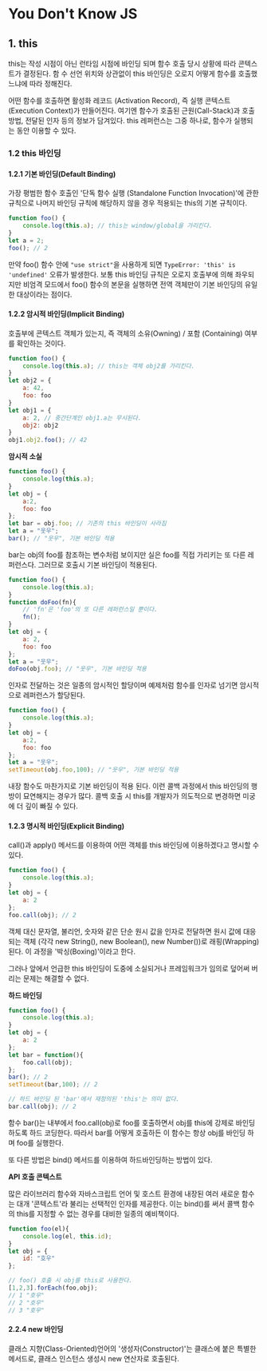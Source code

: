 # You Don't Know JS

## 1. this

this는 작성 시점이 아닌 런타임 시점에 바인딩 되며 함수 호출 당시 상황에 따라 콘텍스트가 결정된다. 함 수 선언 위치와 상관없이 this 바인딩은 오로지 어떻게  함수를 호출했느냐에 따라 정해진다.

어떤 함수를 호출하면 활성화 레코드 (Activation Record), 즉 실행 콘텍스트 (Execution Context)가 만들어진다. 여기엔 함수가 호출된 근원(Call-Stack)과 호출 방법, 전달된 인자 등의 정보가 담겨있다. this 레퍼런스는 그중 하나로, 함수가 실행되는 동안 이용할 수 있다. 

### 1.2 this 바인딩

#### 1.2.1 기본 바인딩(Default Binding)

가장 평범한 함수 호출인 '단독 함수 실행 (Standalone Function Invocation)'에 관한 규칙으로 나머지 바인딩 규칙에 해당하지 않을 경우 적용되는 this의 기본 규칙이다.

```javascript
function foo() {
    console.log(this.a); // this는 window/global을 가리킨다.
}
let a = 2;
foo(); // 2
```

만약 foo() 함수 안에 `"use strict"`을 사용하게 되면 `TypeError: 'this' is 'undefined'` 오류가 발생한다. 보통 this 바인딩 규칙은 오로지 호출부에 의해 좌우되지만 비엄격 모드에서 foo() 함수의 본문을 실행하면 전역 객체만이 기본 바인딩의 유일한 대상이라는 점이다.

#### 1.2.2 암시적 바인딩(Implicit Binding)

호출부에 콘텍스트 객체가 있는지, 즉 객체의 소유(Owning) / 포함 (Containing) 여부를 확인하는 것이다.

```javascript
function foo() {
    console.log(this.a); // this는 객체 obj2를 가리킨다.
}
let obj2 = {
    a: 42,
    foo: foo
}
let obj1 = {
    a: 2, // 중간단계인 obj1.a는 무시된다.
    obj2: obj2
}
obj1.obj2.foo(); // 42
```

**암시적 소실**

```javascript
function foo() {
    console.log(this.a);
}
let obj = {
    a:2,
    foo: foo
};
let bar = obj.foo; // 기존의 this 바인딩이 사라짐
let a = "웃우";
bar(); // "웃우", 기본 바인딩 적용
```

bar는 obj의 foo를 참조하는 변수처럼 보이지만 실은 foo를 직접 가리키는 또 다른 레퍼런스다. 그러므로 호출시 기본 바인딩이 적용된다.

```javascript
function foo() {
    console.log(this.a);
}
function doFoo(fn){
    // 'fn'은 'foo'의 또 다른 레퍼런스일 뿐이다.
    fn();
}
let obj = {
    a: 2,
    foo: foo
};
let a = "웃우";
doFoo(obj.foo); // "웃우", 기본 바인딩 적용
```

인자로 전달하는 것은 일종의 암시적인 할당이며 예제처럼 함수를 인자로 넘기면 암시적으로 레퍼런스가 할당된다.

```javascript
function foo() {
    console.log(this.a);
}
let obj = {
    a:2,
    foo: foo
};
let a = "웃우";
setTimeout(obj.foo,100); // "웃우", 기본 바인딩 적용
```

내장 함수도 마찬가지로 기본 바인딩이 적용 된다. 이런 콜백 과정에서 this 바인딩의 행방이 묘연해지는 경우가 많다. 콜백 호출 시 this를 개발자가 의도적으로 변경하면 미궁에 더 깊이 빠질 수 있다.

#### 1.2.3 명시적 바인딩(Explicit Binding)

call()과 apply() 메서드를 이용하여 어떤 객체를 this 바인딩에 이용하겠다고 명시할 수 있다.

```javascript
function foo() {
    console.log(this.a);
}
let obj = {
    a: 2
};
foo.call(obj); // 2
```

객체 대신 문자열, 불리언, 숫자와 같은 단순 원시 값을 인자로 전달하면 원시 값에 대응되는 객체 (각각 new String(), new Boolean(), new Number())로 래핑(Wrapping) 된다. 이 과정을 '박싱(Boxing)'이라고 한다.

그러나 앞에서 언급한 this 바인딩이 도중에 소실되거나 프레임워크가 임의로 덮어써 버리는 문제는 해결할 수 없다.

**하드 바인딩**

```javascript
function foo() {
    console.log(this.a);
}
let obj = {
    a: 2
};
let bar = function(){
    foo.call(obj);
};
bar(); // 2
setTimeout(bar,100); // 2

// 하드 바인딩 된 'bar'에서 재정의된 'this'는 의미 없다.
bar.call(obj); // 2
```

함수 bar()는 내부에서 foo.call(obj)로 foo를 호출하면서 obj를 this에 강제로 바인딩하도록 하드 코딩한다. 따라서 bar를 어떻게 호출하든 이 함수는 항상 obj를 바인딩 하며 foo를 실행한다.

또 다른 방법은 bind() 메서드를 이용하여 하드바인딩하는 방법이 있다.

**API 호출 콘텍스트**

많은 라이브러리 함수와 자바스크립트 언어 및 호스트 환경에 내장된 여러 새로운 함수는 대개 '콘텍스트'라 불리는 선택적인 인자를 제공한다. 이는 bind()를 써서 콜백 함수의 this를 지정할 수 없는 경우를 대비한 일종의 예비책이다.

```javascript
function foo(el){
    console.log(el, this.id);
}
let obj = {
    id: "호우"
};

// foo() 호출 시 obj를 this로 사용한다.
[1,2,3].forEach(foo,obj);
// 1 "호우" 
// 2 "호우"
// 3 "호우"
```

#### 2.2.4 new 바인딩

클래스 지향(Class-Oriented)언어의 '생성자(Constructor)'는 클래스에 붙은 특별한 메서드로, 클래스 인스턴스 생성시 new 연산자로 호출된다.

